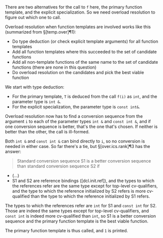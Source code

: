 There are two alternatives for the call to `f` here, the primary function template, and the explicit specialization. So we need overload resolution to figure out which one to call.

Overload resolution when function templates are involved works like this (summarized from §[temp.over]¶1):
- Do type deduction (or check explicit template arguments) for all function templates
- Add all function templates where this succeeded to the set of candidate functions
- Add all non-template functions of the same name to the set of candidate functions (there are none in this question)
- Do overload resolution on the candidates and pick the best viable function 

We start with type deduction:

- For the primary template, `T` is deduced from the call `f(i)` as `int`, and the parameter type is `int &`.
- For the explicit specialization, the parameter type is `const int&`. 

Overload resolution now has to find a conversion sequence from the argument `i` to each of the parameter types `int &` and `const int &`, and if one conversion sequence is better, that's the one that's chosen. If neither is better than the other, the call is ill-formed.

Both `int &` and `const int &` can bind directly to `i`, so no conversion is needed in either case. So far there's a tie, but §[over.ics.rank]¶3 has the answer:

> Standard conversion sequence S1 is a better conversion sequence than standard conversion sequence S2 if
- (...)
- S1 and S2 are reference bindings ([dcl.init.ref]), and the types to which the references refer are the same type except for top-level cv-qualifiers, and the type to which the reference initialized by S2 refers is more cv-qualified than the type to which the reference initialized by S1 refers. 

The types to which the references refer are `int` for S1 and `const int` for S2. Those are indeed the same types except for top-level cv-qualifiers, and `const int` is indeed more cv-qualified than `int`, so S1 is a better conversion sequence and the primary function template is the best viable function.

The primary function template is thus called, and `1` is printed.